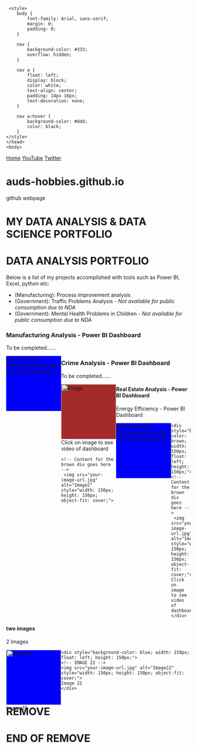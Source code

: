 <!DOCTYPE html>

<html lang="en" dir="ltr">
    <head>
        <title> My Portfolio </title>
        <meta charset="utf-8">
    <meta name="viewport" content="width=device-width, initial-scale=1">

     <style>
        body {
            font-family: Arial, sans-serif;
            margin: 0;
            padding: 0;
        }

        nav {
            background-color: #333;
            overflow: hidden;
        }

        nav a {
            float: left;
            display: block;
            color: white;
            text-align: center;
            padding: 14px 16px;
            text-decoration: none;
        }

        nav a:hover {
            background-color: #ddd;
            color: black;
        }
    </style>
    </head>
    <body>
<nav>
    <a href="#home">Home</a>
    <a href="#about">YouTube</a>
     <a href="#about">Twitter</a>
</nav>


# auds-hobbies.github.io
github webpage
# MY DATA ANALYSIS & DATA SCIENCE PORTFOLIO


<h1>DATA ANALYSIS PORTFOLIO</h1>
Below is a list of my projects accomplished with tools such as Power BI, Excel, python etc: 
<ul>
    <li> (Manufacturing): Process improvement analysis   </li>
    <li> (Government): Traffic Problems Analysis - <i>Not available for public consumption due to NDA </i>  </li>
    <li> (Government): Mental Health Problems in Children - <i>Not available for public consumption due to NDA </i>  </li>
</ul>

<h3> Manufacturing Analysis - Power BI Dashboard </h3>
<p> To be completed...... </p>
<div style="background-color: blue; width: 150px; float: left; height: 150px;">
    <!-- Content for the blue div goes here -->
    Manufacturing Process Improvement Power BI Dashboard
</div>

<h3> Crime Analysis - Power BI Dashboard </h3>
<p> To be completed...... </p>
<div style="background-color: brown; width: 150px; float: left; height: 150px;">
    <!-- Content for the brown div goes here -->
     <img src="your-image-url.jpg" alt="Image" style="width: 150px; height: 150px; object-fit: cover;">
    Click on image to see video of dashboard

    <!-- Content for the brown div goes here -->
     <img src="your-image-url.jpg" alt="Image2" style="width: 150px; height: 150px; object-fit: cover;">
</div>


<h4> Real Estate Analysis - Power BI Dashboard </h4> 
<p>Energy Efficiency  - Power BI Dashboard </p>
<div>
    <div style="background-color: blue; width: 150px; float: left; height: 150px;">
    <!-- Content for the blue div goes here -->
    Manufacturing Process Improvement Power BI Dashboard
    </div>

    <div style="background-color: brown; width: 150px; float: left; height: 150px;">
    <!-- Content for the brown div goes here -->
     <img src="your-image-url.jpg" alt="Image" style="width: 150px; height: 150px; object-fit: cover;">
    Click on image to see video of dashboard
    </div>
</div>


<section>
    <h4> two images </h4> 
<p> 2 Images </p>
<div>
    <div style="background-color: blue; width: 150px; float: left; height: 150px;">
    <!-- IMAGE 11 -->
    <img src="your-image-url.jpg" alt="Image11" style="width: 150px; height: 150px; object-fit: cover;">
    Image 11
    </div>

    <div style="background-color: blue; width: 150px; float: left; height: 150px;">
    <!-- IMAGE 22 -->
    <img src="your-image-url.jpg" alt="Image22" style="width: 150px; height: 150px; object-fit: cover;">
    Image 22
    </div>

    
</div>
</section>



# REMOVE 







# END OF REMOVE



</body>
</html>
